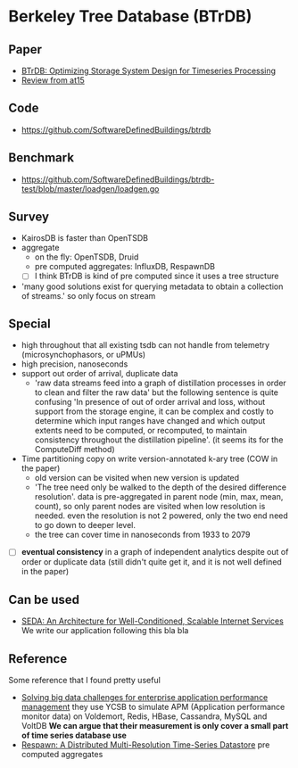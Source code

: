 # Berkeley Tree Database (BTrDB)

## Paper

- [BTrDB: Optimizing Storage System Design for Timeseries Processing](https://www.usenix.org/system/files/conference/fast16/fast16-papers-andersen.pdf)
- [Review from at15](https://github.com/at15/papers-i-read/blob/master/databases/btrdb.md)

## Code

- https://github.com/SoftwareDefinedBuildings/btrdb

## Benchmark

- https://github.com/SoftwareDefinedBuildings/btrdb-test/blob/master/loadgen/loadgen.go

## Survey

- KairosDB is faster than OpenTSDB
- aggregate
  - on the fly: OpenTSDB, Druid
  - pre computed aggregates: InfluxDB, RespawnDB
  - [ ] I think BTrDB is kind of pre computed since it uses a tree structure
- 'many good solutions exist for querying metadata to obtain a collection of streams.' so only focus on stream

## Special

- high throughout that all existing tsdb can not handle from telemetry (microsynchophasors, or uPMUs)
- high precision, nanoseconds
- support out order of arrival, duplicate data
  - 'raw data streams feed into a graph of distillation processes in order to clean and filter the raw data' but the following sentence is quite confusing 'In
  presence of out of order arrival and loss, without support from the storage engine, it can be complex and costly to determine which input ranges have changed
  and which output extents need to be computed, or recomputed, to maintain consistency throughout the distillation pipeline'. (it seems its for the ComputeDiff method)
- Time partitioning copy on write version-annotated k-ary tree (COW in the paper)
  - old version can be visited when new version is updated
  - 'The tree need only be walked to the depth of the desired difference resolution'. data is pre-aggregated in parent node (min, max, mean, count), so only parent nodes are visited when low resolution is needed. even the resolution is not 2 powered, only the two end need to go down to deeper level.
  - the tree can cover time in nanoseconds from 1933 to 2079
- [ ] **eventual consistency** in a graph of independent analytics despite out of order or duplicate data (still didn't quite get it, and it is not well defined in the paper)

## Can be used

- [SEDA: An Architecture for Well-Conditioned, Scalable Internet Services ](http://www.sosp.org/2001/papers/welsh.pdf) We write our application following this bla bla

## Reference

Some reference that I found pretty useful

- [Solving big data challenges for enterprise application performance management](http://vldb.org/pvldb/vol5/p1724_tilmannrabl_vldb2012.pdf) they use
YCSB to simulate APM (Application performance monitor data) on Voldemort, Redis, HBase, Cassandra, MySQL and VoltDB **We can argue that their measurement is
only cover a small part of time series database use**
- [Respawn: A Distributed Multi-Resolution Time-Series Datastore](https://users.ece.cmu.edu/~agr/resources/publications/respawn-rtss-13.pdf) pre computed aggregates
